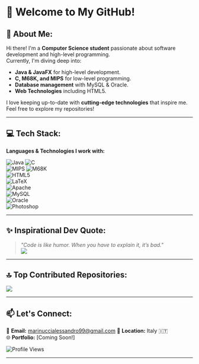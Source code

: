 # 🌟 Welcome to My GitHub!

## 🚀 About Me:
Hi there! I'm a **Computer Science student** passionate about software development and high-level programming.  
Currently, I'm diving deep into:

- **Java & JavaFX** for high-level development.
- **C, M68K, and MIPS** for low-level programming.
- **Database management** with MySQL & Oracle.
- **Web Technologies** including HTML5.

I love keeping up-to-date with **cutting-edge technologies** that inspire me. Feel free to explore my repositories!  

---

## 💻 Tech Stack:
**Languages & Technologies I work with:**

![Java](https://img.shields.io/badge/java-%23ED8B00.svg?style=for-the-badge&logo=openjdk&logoColor=white) 
![C](https://img.shields.io/badge/c-%2300599C.svg?style=for-the-badge&logo=c&logoColor=white)  
![MIPS](https://img.shields.io/badge/MIPS-00599C?style=for-the-badge&logo=mips&logoColor=white) 
![M68K](https://img.shields.io/badge/M68K-00599C?style=for-the-badge&logo=assembly&logoColor=white)  
![HTML5](https://img.shields.io/badge/html5-%23E34F26.svg?style=for-the-badge&logo=html5&logoColor=white)  
![LaTeX](https://img.shields.io/badge/latex-%23008080.svg?style=for-the-badge&logo=latex&logoColor=white)  
![Apache](https://img.shields.io/badge/apache-%23D42029.svg?style=for-the-badge&logo=apache&logoColor=white)  
![MySQL](https://img.shields.io/badge/mysql-4479A1.svg?style=for-the-badge&logo=mysql&logoColor=white)  
![Oracle](https://img.shields.io/badge/Oracle-F80000?style=for-the-badge&logo=oracle&logoColor=white)  
![Photoshop](https://img.shields.io/badge/Adobe%20Photoshop-31A8FF?style=for-the-badge&logo=adobe%20photoshop&logoColor=white)  

---

## ✨ Inspirational Dev Quote:
> *"Code is like humor. When you have to explain it, it’s bad."*  
![](https://quotes-github-readme.vercel.app/api?type=horizontal&theme=radical)

---

## 🔝 Top Contributed Repositories:
![](https://github-contributor-stats.vercel.app/api?username=AlexMarinucci99&limit=5&theme=dark&combine_all_yearly_contributions=true)

---

## 📫 Let's Connect:
📧 **Email:** marinuccialessandro99@gmail.com 
📍 **Location:** Italy 🇮🇹  
🌐 **Portfolio:** [Coming Soon!]  

![Profile Views](https://visitcount.itsvg.in/api?id=AlexMarinucci99&icon=9&color=8)

---

